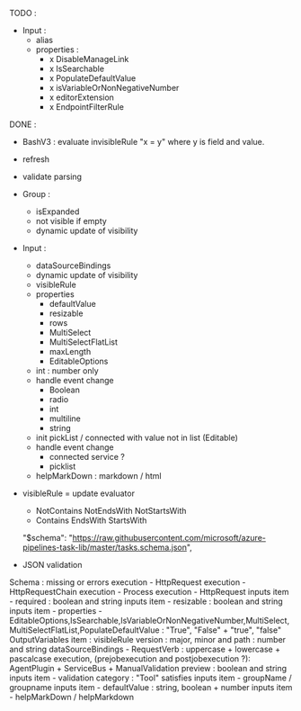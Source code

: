 TODO :
- Input :
    - alias
    - properties :
        - x DisableManageLink
        - x IsSearchable
        - x PopulateDefaultValue
        - x isVariableOrNonNegativeNumber
        - x editorExtension
        - x EndpointFilterRule


DONE :
- BashV3 : evaluate invisibleRule "x = y" where y is field and value.
- refresh
- validate parsing
- Group :
    - isExpanded
    - not visible if empty
    - dynamic update of visibility

- Input :
    - dataSourceBindings
    - dynamic update of visibility
    - visibleRule
    - properties
        - defaultValue
        - resizable
        - rows
        - MultiSelect
        - MultiSelectFlatList
        - maxLength
        - EditableOptions
    - int : number only
    - handle event change
        - Boolean
        - radio
        - int
        - multiline
        - string
    - init pickList / connected with value not in list (Editable)
    - handle event change
        - connected service ?
        - picklist
    - helpMarkDown : markdown / html

- visibleRule = update evaluator
    - NotContains NotEndsWith NotStartsWith
    - Contains EndsWith StartsWith

    "$schema": "https://raw.githubusercontent.com/microsoft/azure-pipelines-task-lib/master/tasks.schema.json",
- JSON validation

Schema : missing or errors
    execution - HttpRequest
    execution - HttpRequestChain
    execution - Process
    execution - HttpRequest
    inputs item - required : boolean and string
    inputs item - resizable : boolean and string
    inputs item - properties - EditableOptions,IsSearchable,IsVariableOrNonNegativeNumber,MultiSelect,MultiSelectFlatList,PopulateDefaultValue : "True", "False" + "true", "false"
    OutputVariables item : visibleRule
    version : major, minor and path : number and string
    dataSourceBindings - RequestVerb : uppercase + lowercase + pascalcase
    execution, (prejobexecution and postjobexecution ?): AgentPlugin + ServiceBus + ManualValidation
    preview : boolean and string
    inputs item - validation
    category : "Tool"
    satisfies
    inputs item - groupName / groupname
    inputs item - defaultValue : string, boolean + number
    inputs item - helpMarkDown / helpMarkdown
